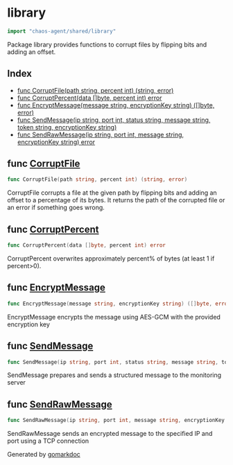<!-- Code generated by gomarkdoc. DO NOT EDIT -->

# library

```go
import "chaos-agent/shared/library"
```

Package library provides functions to corrupt files by flipping bits and adding an offset.

## Index

- [func CorruptFile\(path string, percent int\) \(string, error\)](<#CorruptFile>)
- [func CorruptPercent\(data \[\]byte, percent int\) error](<#CorruptPercent>)
- [func EncryptMessage\(message string, encryptionKey string\) \(\[\]byte, error\)](<#EncryptMessage>)
- [func SendMessage\(ip string, port int, status string, message string, token string, encryptionKey string\)](<#SendMessage>)
- [func SendRawMessage\(ip string, port int, message string, encryptionKey string\) error](<#SendRawMessage>)


<a name="CorruptFile"></a>
## func [CorruptFile](<https://github.com/opensourceCertifications/linux/blob/main/monitor/go/shared/library/corrupt_file.go#L83>)

```go
func CorruptFile(path string, percent int) (string, error)
```

CorruptFile corrupts a file at the given path by flipping bits and adding an offset to a percentage of its bytes. It returns the path of the corrupted file or an error if something goes wrong.

<a name="CorruptPercent"></a>
## func [CorruptPercent](<https://github.com/opensourceCertifications/linux/blob/main/monitor/go/shared/library/corrupt_file.go#L38>)

```go
func CorruptPercent(data []byte, percent int) error
```

CorruptPercent overwrites approximately percent% of bytes \(at least 1 if percent\>0\).

<a name="EncryptMessage"></a>
## func [EncryptMessage](<https://github.com/opensourceCertifications/linux/blob/main/monitor/go/shared/library/messages.go#L17>)

```go
func EncryptMessage(message string, encryptionKey string) ([]byte, error)
```

EncryptMessage encrypts the message using AES\-GCM with the provided encryption key

<a name="SendMessage"></a>
## func [SendMessage](<https://github.com/opensourceCertifications/linux/blob/main/monitor/go/shared/library/messages.go#L111>)

```go
func SendMessage(ip string, port int, status string, message string, token string, encryptionKey string)
```

SendMessage prepares and sends a structured message to the monitoring server

<a name="SendRawMessage"></a>
## func [SendRawMessage](<https://github.com/opensourceCertifications/linux/blob/main/monitor/go/shared/library/messages.go#L70>)

```go
func SendRawMessage(ip string, port int, message string, encryptionKey string) error
```

SendRawMessage sends an encrypted message to the specified IP and port using a TCP connection

Generated by [gomarkdoc](<https://github.com/princjef/gomarkdoc>)
